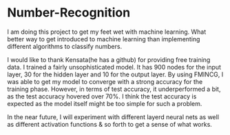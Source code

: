# Number-Recognition
I am doing this project to get my feet wet with machine learning. What better way to get introduced to machine learning than implementing different algorithms to classify numbers.

I would like to thank Kensata(he has a github) for providing free training data. I trained a fairly unsophisticated model. It has 900 nodes for the input layer, 30 for the hidden layer and 10 for the output layer. By using FMINCG, I was able to get my model to converge with a strong accuracy for the training phase. However, in terms of test accuracy, it underperformed a bit, as the test accuracy hovered over 70%. I think the test accuracy is expected as the model itself might be too simple for such a problem. 

In the near future, I will experiment with different layerd neural nets as well as different activation functions & so forth to get a sense of what works.
